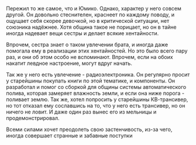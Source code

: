 Пережил то же самое, что и Юмико. Однако, характер у него совсем другой.
Он довольно стеснителен, краснеет по каждому поводу, и ощущает себя скорее девочкой, но в критической ситуации, нет союзника надёжнее. Хотя община такое не порицает, но он в тайне иногда надевает вещи сестры и делает всякие хентайности. 

Впрочем, сестра знает о таком увлечении брата, и иногда даже помогала ему в реализации этих хентайностей. Но это было всего пару раз, и они об этом особо не вспоминают. Впрочем, если на обоих накатит левдное настроение, могут вдруг начать. 

Так же у него есть увлечение - радиоэлектроника. Он регулярно просит у старейшины покупать книги по этой тематике, и компоненты. Он разработал и помог со сборкой для общины системы автоматического полива, которая замеряет влажность земли, и если она ниже порога - поливает землю. Так же, хотел попросить у старейшины КВ-трансивер, но тот отказал ему сославшись на то, что у него есть трансивер, но он ничего не ловит. И даже один раз вынес его из мельницы и продемонстрировал.

Всеми силами хочет преодолеть свою застенчивость, из-за чего, иногда совершает странные и забавные поступки